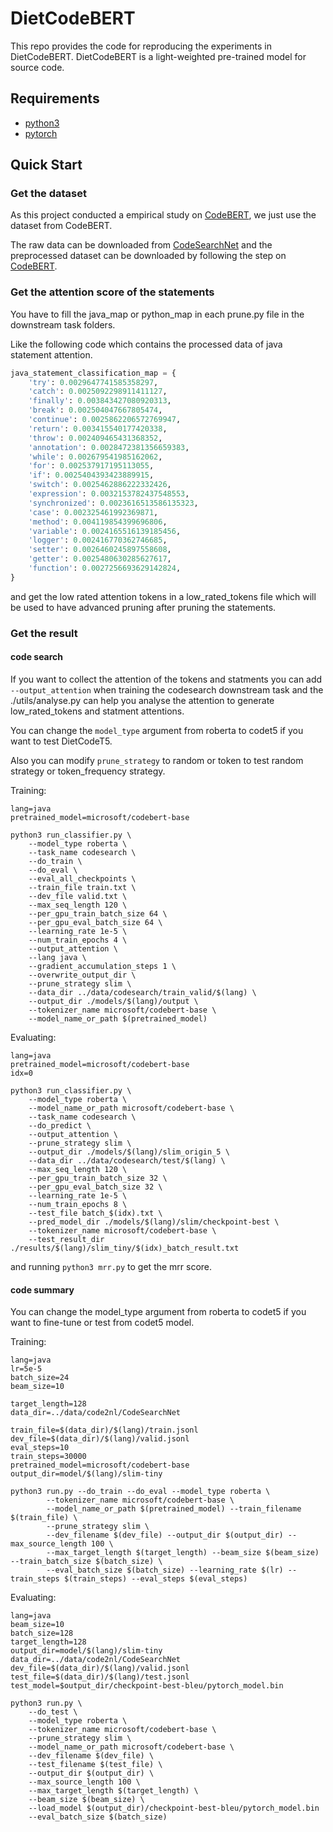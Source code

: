 # DietCodeBERT

This repo provides the code for reproducing the experiments in DietCodeBERT. DietCodeBERT is a light-weighted pre-trained model for source code.

## Requirements

* [python3](https://www.linuxbabe.com/ubuntu/install-python-3-6-ubuntu-16-04-16-10-17-04) 
* [pytorch](https://pytorch.org/)

## Quick Start

### Get the dataset

As this project conducted a empirical study on [CodeBERT](https://arxiv.org/pdf/2002.08155.pdf), we just use the dataset from CodeBERT.

The raw data can be downloaded from [CodeSearchNet](https://github.com/github/CodeSearchNet) and the preprocessed dataset can be downloaded by following the step on [CodeBERT](https://github.com/microsoft/CodeBERT/tree/master/CodeBERT).

### Get the attention score of the statements

You have to fill the java_map or python_map in each prune.py file in the downstream task folders.

Like the following code which contains the processed data of java statement attention.
```python
java_statement_classification_map = {
    'try': 0.0029647741585358297,
    'catch': 0.0025092298911411127,
    'finally': 0.003843427080920313,
    'break': 0.002504047667805474,
    'continue': 0.0025862206572769947,
    'return': 0.003415540177420338,
    'throw': 0.002409465431368352,
    'annotation': 0.0028472381356659383,
    'while': 0.002679541985162062,
    'for': 0.002537917195113055,
    'if': 0.0025404393423889915,
    'switch': 0.0025462886222332426,
    'expression': 0.0032153782437548553,
    'synchronized': 0.0023616513586135323,
    'case': 0.002325461992369871,
    'method': 0.004119854399696806,
    'variable': 0.0024165516139185456,
    'logger': 0.002416770362746685,
    'setter': 0.0026460245897558608,
    'getter': 0.0025480630285627617,
    'function': 0.0027256693629142824,
}
```

and get the low rated attention tokens in a low_rated_tokens file which will be used to have advanced pruning after pruning the statements.


### Get the result 

#### code search

If you want to collect the attention of the tokens and statments you can add `--output_attention` when training the codesearch downstream task and the ./utils/analyse.py can help you analyse the attention to generate low_rated_tokens and statment attentions.

You can change the `model_type` argument from roberta to codet5 if you want to test DietCodeT5.

Also you can modify `prune_strategy` to random or token to test random strategy or token_frequency strategy.

Training:

```
lang=java
pretrained_model=microsoft/codebert-base

python3 run_classifier.py \
	--model_type roberta \
	--task_name codesearch \
	--do_train \
	--do_eval \
	--eval_all_checkpoints \
	--train_file train.txt \
	--dev_file valid.txt \
	--max_seq_length 120 \
	--per_gpu_train_batch_size 64 \
	--per_gpu_eval_batch_size 64 \
	--learning_rate 1e-5 \
	--num_train_epochs 4 \
	--output_attention \
	--lang java \
	--gradient_accumulation_steps 1 \
	--overwrite_output_dir \
	--prune_strategy slim \
	--data_dir ../data/codesearch/train_valid/$(lang) \
	--output_dir ./models/$(lang)/output \
	--tokenizer_name microsoft/codebert-base \
	--model_name_or_path $(pretrained_model)
```

Evaluating:

```
lang=java
pretrained_model=microsoft/codebert-base
idx=0

python3 run_classifier.py \
	--model_type roberta \
	--model_name_or_path microsoft/codebert-base \
	--task_name codesearch \
	--do_predict \
	--output_attention \
	--prune_strategy slim \
	--output_dir ./models/$(lang)/slim_origin_5 \
	--data_dir ../data/codesearch/test/$(lang) \
	--max_seq_length 120 \
	--per_gpu_train_batch_size 32 \
	--per_gpu_eval_batch_size 32 \
	--learning_rate 1e-5 \
	--num_train_epochs 8 \
	--test_file batch_$(idx).txt \
	--pred_model_dir ./models/$(lang)/slim/checkpoint-best \
	--tokenizer_name microsoft/codebert-base \
	--test_result_dir ./results/$(lang)/slim_tiny/$(idx)_batch_result.txt
```

and running `python3 mrr.py` to get the mrr score.

#### code summary

You can change the model_type argument from roberta to codet5 if you want to fine-tune or test from codet5 model.

Training:

```
lang=java
lr=5e-5
batch_size=24
beam_size=10

target_length=128
data_dir=../data/code2nl/CodeSearchNet

train_file=$(data_dir)/$(lang)/train.jsonl
dev_file=$(data_dir)/$(lang)/valid.jsonl
eval_steps=10
train_steps=30000
pretrained_model=microsoft/codebert-base
output_dir=model/$(lang)/slim-tiny

python3 run.py --do_train --do_eval --model_type roberta \
        --tokenizer_name microsoft/codebert-base \
        --model_name_or_path $(pretrained_model) --train_filename $(train_file) \
        --prune_strategy slim \
        --dev_filename $(dev_file) --output_dir $(output_dir) --max_source_length 100 \
        --max_target_length $(target_length) --beam_size $(beam_size) --train_batch_size $(batch_size) \
        --eval_batch_size $(batch_size) --learning_rate $(lr) --train_steps $(train_steps) --eval_steps $(eval_steps)
```

Evaluating:

```
lang=java
beam_size=10
batch_size=128
target_length=128
output_dir=model/$(lang)/slim-tiny
data_dir=../data/code2nl/CodeSearchNet
dev_file=$(data_dir)/$(lang)/valid.jsonl
test_file=$(data_dir)/$(lang)/test.jsonl
test_model=$output_dir/checkpoint-best-bleu/pytorch_model.bin

python3 run.py \
	--do_test \
	--model_type roberta \
	--tokenizer_name microsoft/codebert-base \
	--prune_strategy slim \
	--model_name_or_path microsoft/codebert-base \
	--dev_filename $(dev_file) \
	--test_filename $(test_file) \
	--output_dir $(output_dir) \
	--max_source_length 100 \
	--max_target_length $(target_length) \
	--beam_size $(beam_size) \
	--load_model $(output_dir)/checkpoint-best-bleu/pytorch_model.bin
	--eval_batch_size $(batch_size)
```

